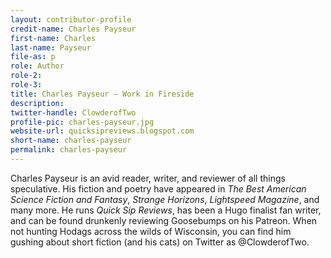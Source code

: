 ```yaml
---
layout: contributor-profile
credit-name: Charles Payseur
first-name: Charles
last-name: Payseur
file-as: p
role: Author
role-2:
role-3:
title: Charles Payseur — Work in Fireside
description:
twitter-handle: ClowderofTwo
profile-pic: charles-payseur.jpg
website-url: quicksipreviews.blogspot.com
short-name: charles-payseur
permalink: charles-payseur
---
```

Charles Payseur is an avid reader, writer, and reviewer of all things speculative. His fiction and poetry have appeared in _The Best American Science Fiction and Fantasy_, _Strange Horizons_, _Lightspeed Magazine_, and many more. He runs _Quick Sip Reviews_, has been a Hugo finalist fan writer, and can be found drunkenly reviewing Goosebumps on his Patreon. When not hunting Hodags across the wilds of Wisconsin, you can find him gushing about short fiction (and his cats) on Twitter as @ClowderofTwo.
